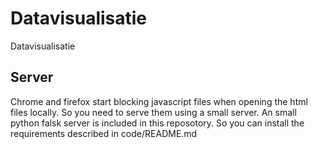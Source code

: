 # Datavisualisatie
Datavisualisatie

## Server

Chrome and firefox start blocking javascript files when opening the html files locally. So you need to serve them using a small server. An small python falsk server is included in this reposotory. So you can install the requirements described in code/README.md 
